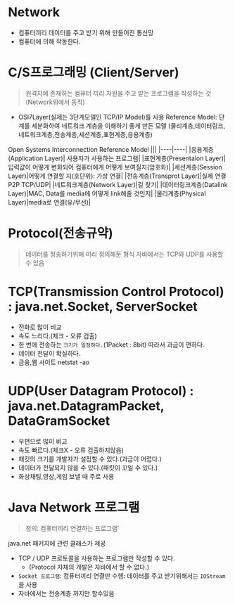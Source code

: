 # **Network**
- 컴퓨터끼리 데이터를 주고 받기 위해 만들어진 통신망
- 컴퓨터에 의해 작동한다.

# **C/S프로그래밍 (Client/Server)**
> 원격지에 존재하는 컴퓨터 끼리 자원을 주고 받는 프로그램을 작성하는 것(Network위에서 동작)

- OSI7Layer(실제는 3단계모델인 TCP/IP Model)를 사용
  Reference Model: 단계를 세분화하여 네트워크 계층을 이해하기 좋게 만든 모델
  (물리계층,데이터링크,네트워크계층,전송계층,세션계층,표현계층,응용계층)

Open Systems Interconnection Reference Model
|||
|----|----|
|응용계층(Application Layer)| 사용자가 사용하는 프로그램|
|표현계층(Presentaion Layer)| 입력값이 어떻게 변화되어 컴퓨터에게 어떻게 보여질지(암호화)|
|세션계층(Session Layer)|어떻게 연결할 지(호단위): 가상 연결|
|전송계층(Transprot Layer)|실제 연결 P2P TCP/UDP|
|네트워크계층(Network Layer)|길 찾기|
|데이터링크계층(Datalink Layer)|MAC, Data를 media에 어떻게 link해줄 것인지|
|물리계층(Physical Layer)|media로 연결(유/무선)|

# Protocol(전송규약)
> 데이터를 정송하기위해 미리 정의해둔 형식 자바에서는 TCP와 UDP를 사용할 수 있음

# **TCP(Transmission Control Protocol) : java.net.Socket, ServerSocket**
- 전화로 많이 비교
- 속도 느리다.(체크 - 오류 검출)
- 한 번에 전송하는 `크기가 일정하다.`(1Packet : 8bit) 따라서 과금이 편하다.
- 데이터 전달이 확실하다.
- 금융,웹 사이트
netstat -ao

# **UDP(User Datagram Protocol) : java.net.DatagramPacket, DataGramSocket**
- 우편으로 많이 비교
- 속도 빠르다.(체크X - 오류 검출하지않음)
- 패킷의 크기를 개발자가 설정할 수 있다.(과금이 어렵다.)
- 데이터가 전달되지 않을 수 있다.(패킷이 꼬일 수 있다.)
- 화상채팅,영상,게임 보낼 때 주로 사용

# **Java Network 프로그램**
> 정의: 컴퓨터끼리 연결하는 프로그램`

java.net 패키지에 관련 클래스가 제공
- TCP / UDP 프로토콜을 사용하는 프로그램만 작성할 수 있다.
  - (Protocol 자체의 개발은 자바에서 할 수 없다.)
- `Socket 프로그램`: 컴퓨터끼리 연결만 수행: 데이터를 주고 받기위해서는 `IOStream`을 사용
- 자바에서는 전송계층 까지만 할수있음